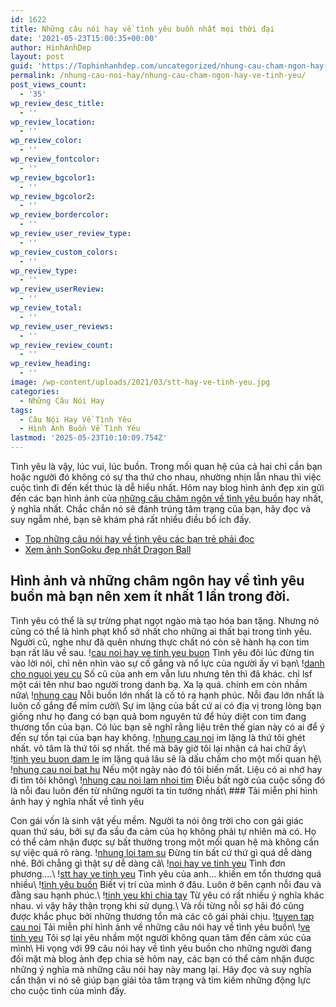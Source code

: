```yaml
---
id: 1622
title: Những câu nói hay về tình yêu buồn nhất mọi thời đại
date: '2021-05-23T15:00:35+00:00'
author: HinhAnhDep
layout: post
guid: 'https://Tophinhanhdep.com/uncategorized/nhung-cau-cham-ngon-hay-ve-tinh-yeu/'
permalink: /nhung-cau-noi-hay/nhung-cau-cham-ngon-hay-ve-tinh-yeu/
post_views_count:
  - '35'
wp_review_desc_title:
  - ''
wp_review_location:
  - ''
wp_review_color:
  - ''
wp_review_fontcolor:
  - ''
wp_review_bgcolor1:
  - ''
wp_review_bgcolor2:
  - ''
wp_review_bordercolor:
  - ''
wp_review_user_review_type:
  - ''
wp_review_custom_colors:
  - ''
wp_review_type:
  - ''
wp_review_userReview:
  - ''
wp_review_total:
  - ''
wp_review_user_reviews:
  - ''
wp_review_review_count:
  - ''
wp_review_heading:
  - ''
image: /wp-content/uploads/2021/03/stt-hay-ve-tinh-yeu.jpg
categories:
  - Những Câu Nói Hay
tags:
  - Câu Nói Hay Về Tình Yêu
  - Hình Ảnh Buồn Về Tình Yêu
lastmod: '2025-05-23T10:10:09.754Z'
---
```

Tình yêu là vậy, lúc vui, lúc buồn. Trong mối quan hệ của cả hai chỉ cần bạn hoặc người đó không có sự tha thứ cho nhau, nhường nhịn lẫn nhau thì việc cuộc tình đi đến kết thúc là dễ hiểu nhất. Hôm nay blog hình ảnh đẹp xin gửi đến các bạn hình ảnh của [những câu châm ngôn về tình yêu buồn](https://tophinhanhdep.com/nhung-cau-noi-hay/nhung-cau-cham-ngon-hay-ve-tinh-yeu/) hay nhất, ý nghĩa nhất. Chắc chắn nó sẽ đánh trúng tâm trạng của bạn, hãy đọc và suy ngẫm nhé, bạn sẽ khám phá rất nhiều điều bổ ích đấy.

- [Top những câu nói hay về tình yêu các bạn trẻ phải đọc](https://tophinhanhdep.com/nhung-cau-noi-hay/nhung-cau-noi-hay-ve-tinh-yeu/)
- [Xem ảnh SonGoku đẹp nhất Dragon Ball](https://tophinhanhdep.com/anh-anime/anh-goku/)

## Hình ảnh và những châm ngôn hay về tình yêu buồn mà bạn nên xem ít nhất 1 lần trong đời.

Tình yêu có thể là sự trừng phạt ngọt ngào mà tạo hóa ban tặng. Nhưng nó cũng có thể là hình phạt khổ sở nhất cho những ai thất bại trong tình yêu. Người cũ, nghe như đã quên nhưng thực chất nó còn sẽ hành hạ con tim bạn rất lâu về sau. \![cau noi hay ve tinh yeu buon](https://tophinhanhdep.com/wp-content/uploads/2021/03/cau-noi-hay-ve-tinh-yeu-buon.jpg) Tình yêu đôi lúc đừng tin vào lời nói, chỉ nên nhìn vào sự cố gắng và nổ lực của người ấy vì bạn\ \![danh cho nguoi yeu cu](https://tophinhanhdep.com/wp-content/uploads/2021/03/danh-cho-nguoi-yeu-cu.jpg) Số cũ của anh em vẫn lưu nhưng tên thì đã khác. chỉ lsf một cái tên như bao người trong danh bạ. Xa lạ quá. chính em còn nhầm nữa\ \![nhung cau](https://tophinhanhdep.com/wp-content/uploads/2021/03/Nhung-cau.jpg) Nỗi buồn lớn nhất là cố tỏ ra hạnh phúc. Nỗi đau lớn nhất là luôn cố gắng để mỉm cười\ Sự im lặng của bất cứ ai có địa vị trong lòng bạn giống như họ đang có bạn quả bom nguyên tử để hủy diệt con tim đang thương tổn của bạn. Có lúc bạn sẽ nghĩ rằng liệu trên thế gian này có ai để ý đến sự tồn tại của bạn hay không. \![nhung cau noi](https://tophinhanhdep.com/wp-content/uploads/2021/03/nhung-cau-noi.jpg) im lặng là thứ tôi ghét nhất. vô tâm là thứ tôi sợ nhất. thế mà bây giờ tôi lại nhận cả hai chữ ấy\ \![tinh yeu buon dam le](https://tophinhanhdep.com/wp-content/uploads/2021/03/tinh-yeu-buon-dam-le.jpg) im lặng quá lâu sẽ là dấu chấm cho một mối quan hệ\ \![nhung cau noi bat hu](https://tophinhanhdep.com/wp-content/uploads/2021/03/nhung-cau-noi-bat-hu.jpg) Nếu một ngày nào đó tôi biến mất. Liệu có ai nhớ hay đi tìm tôi không\ \![nhung cau noi lam nhoi tim](https://tophinhanhdep.com/wp-content/uploads/2021/03/nhung-cau-noi-lam-nhoi-tim.jpg) Điều bất ngờ của cuộc sống đó là nỗi đau luôn đến từ những người ta tin tưởng nhất\ ### Tải miễn phí hình ảnh hay ý nghĩa nhất về tình yêu

Con gái vốn là sinh vật yếu mềm. Người ta nói ông trời cho con gái giác quan thứ sáu, bởi sự đa sầu đa cảm của họ không phải tự nhiên mà có. Họ có thể cảm nhận được sự bất thường trong một mối quan hệ mà không cần sự việc quá rõ ràng. \![nhung loi tam su](https://tophinhanhdep.com/wp-content/uploads/2021/03/nhung-loi-tam-su-buon.jpg) Đừng tin bất cứ thứ gì quá dễ dàng nhé. Bởi chẳng gì thật sự dễ dàng cả\ \![noi hay ve tinh yeu](https://tophinhanhdep.com/wp-content/uploads/2021/03/noi-hay-ve-tinh-yeu-1.jpg) Tình đơn phương....\ \![stt hay ve tinh yeu](https://tophinhanhdep.com/wp-content/uploads/2021/03/stt-hay-ve-tinh-yeu.jpg) Tình yêu của anh... khiến em tổn thương quá nhiều\ \![tình yêu buồn](https://tophinhanhdep.com/wp-content/uploads/2021/03/tinh-yeu-buon.jpg) Biết vị trí của mình ở đâu. Luôn ở bên cạnh nỗi đau và đằng sau hạnh phúc.\ \![tinh yeu khi chia tay](https://tophinhanhdep.com/wp-content/uploads/2021/03/tinh-yeu-khi-chia-tay.jpg) Từ yêu có rất nhiều ý nghĩa khác nhau. vì vậy hãy thận trọng khi sử dụng.\ Và rồi từng nỗi sợ hãi đó cũng được khắc phục bởi những thương tổn mà các cô gái phải chịu. \![tuyen tap cau noi](https://tophinhanhdep.com/wp-content/uploads/2021/03/tuyen-tap-cau-noi.jpg) Tải miễn phí hình ảnh về những câu nói hay về tình yêu buồn\ \![ve tinh yeu](https://tophinhanhdep.com/wp-content/uploads/2021/03/ve-tinh-yeu.jpg) Tôi sợ lại yêu nhầm một người không quan tâm đến cảm xúc của mình\ Hi vọng với 99 câu nói hay về tình yêu buồn cho những người đang đối mặt mà blog ảnh đẹp chia sẻ hôm nay, các bạn có thể cảm nhận được những ý nghĩa mà những câu nói hay này mang lại. Hãy đọc và suy nghĩa cẩn thận vi nó sẽ giúp bạn giải tỏa tâm trạng và tìm kiếm những động lực cho cuộc tình của mình đấy.
